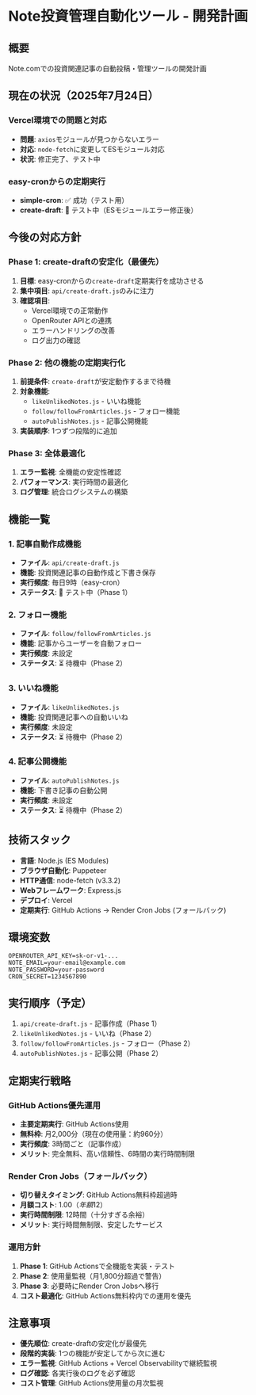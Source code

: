 # Note投資管理自動化ツール - 開発計画

## 概要
Note.comでの投資関連記事の自動投稿・管理ツールの開発計画

## 現在の状況（2025年7月24日）

### Vercel環境での問題と対応
- **問題**: `axios`モジュールが見つからないエラー
- **対応**: `node-fetch`に変更してESモジュール対応
- **状況**: 修正完了、テスト中

### easy-cronからの定期実行
- **simple-cron**: ✅ 成功（テスト用）
- **create-draft**: 🔄 テスト中（ESモジュールエラー修正後）

## 今後の対応方針

### Phase 1: create-draftの安定化（最優先）
1. **目標**: easy-cronからの`create-draft`定期実行を成功させる
2. **集中項目**: `api/create-draft.js`のみに注力
3. **確認項目**:
   - Vercel環境での正常動作
   - OpenRouter APIとの連携
   - エラーハンドリングの改善
   - ログ出力の確認

### Phase 2: 他の機能の定期実行化
1. **前提条件**: `create-draft`が安定動作するまで待機
2. **対象機能**:
   - `likeUnlikedNotes.js` - いいね機能
   - `follow/followFromArticles.js` - フォロー機能
   - `autoPublishNotes.js` - 記事公開機能
3. **実装順序**: 1つずつ段階的に追加

### Phase 3: 全体最適化
1. **エラー監視**: 全機能の安定性確認
2. **パフォーマンス**: 実行時間の最適化
3. **ログ管理**: 統合ログシステムの構築

## 機能一覧

### 1. 記事自動作成機能
- **ファイル**: `api/create-draft.js`
- **機能**: 投資関連記事の自動作成と下書き保存
- **実行頻度**: 毎日9時（easy-cron）
- **ステータス**: 🔄 テスト中（Phase 1）

### 2. フォロー機能
- **ファイル**: `follow/followFromArticles.js`
- **機能**: 記事からユーザーを自動フォロー
- **実行頻度**: 未設定
- **ステータス**: ⏳ 待機中（Phase 2）

### 3. いいね機能
- **ファイル**: `likeUnlikedNotes.js`
- **機能**: 投資関連記事への自動いいね
- **実行頻度**: 未設定
- **ステータス**: ⏳ 待機中（Phase 2）

### 4. 記事公開機能
- **ファイル**: `autoPublishNotes.js`
- **機能**: 下書き記事の自動公開
- **実行頻度**: 未設定
- **ステータス**: ⏳ 待機中（Phase 2）

## 技術スタック

- **言語**: Node.js (ES Modules)
- **ブラウザ自動化**: Puppeteer
- **HTTP通信**: node-fetch (v3.3.2)
- **Webフレームワーク**: Express.js
- **デプロイ**: Vercel
- **定期実行**: GitHub Actions → Render Cron Jobs (フォールバック)

## 環境変数

```
OPENROUTER_API_KEY=sk-or-v1-...
NOTE_EMAIL=your-email@example.com
NOTE_PASSWORD=your-password
CRON_SECRET=1234567890
```

## 実行順序（予定）

1. `api/create-draft.js` - 記事作成（Phase 1）
2. `likeUnlikedNotes.js` - いいね（Phase 2）
3. `follow/followFromArticles.js` - フォロー（Phase 2）
4. `autoPublishNotes.js` - 記事公開（Phase 2）

## 定期実行戦略

### GitHub Actions優先運用
- **主要定期実行**: GitHub Actions使用
- **無料枠**: 月2,000分（現在の使用量：約960分）
- **実行頻度**: 3時間ごと（記事作成）
- **メリット**: 完全無料、高い信頼性、6時間の実行時間制限

### Render Cron Jobs（フォールバック）
- **切り替えタイミング**: GitHub Actions無料枠超過時
- **月額コスト**: $1.00（年額$12）
- **実行時間制限**: 12時間（十分すぎる余裕）
- **メリット**: 実行時間無制限、安定したサービス

### 運用方針
1. **Phase 1**: GitHub Actionsで全機能を実装・テスト
2. **Phase 2**: 使用量監視（月1,800分超過で警告）
3. **Phase 3**: 必要時にRender Cron Jobsへ移行
4. **コスト最適化**: GitHub Actions無料枠内での運用を優先

## 注意事項

- **優先順位**: create-draftの安定化が最優先
- **段階的実装**: 1つの機能が安定してから次に進む
- **エラー監視**: GitHub Actions + Vercel Observabilityで継続監視
- **ログ確認**: 各実行後のログを必ず確認
- **コスト管理**: GitHub Actions使用量の月次監視
